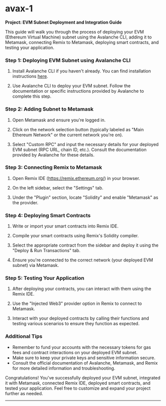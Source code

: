 # avax-1

**Project: EVM Subnet Deployment and Integration Guide**

This guide will walk you through the process of deploying your EVM (Ethereum Virtual Machine) subnet using the Avalanche CLI, adding it to Metamask, connecting Remix to Metamask, deploying smart contracts, and testing your application.

### Step 1: Deploying EVM Subnet using Avalanche CLI

1. Install Avalanche CLI if you haven't already. You can find installation instructions [here](https://docs.avax.network/build/tools/avalanche-cli).
   
2. Use Avalanche CLI to deploy your EVM subnet. Follow the documentation or specific instructions provided by Avalanche to complete this step.

### Step 2: Adding Subnet to Metamask

1. Open Metamask and ensure you're logged in.
   
2. Click on the network selection button (typically labeled as "Main Ethereum Network" or the current network you're on).
   
3. Select "Custom RPC" and input the necessary details for your deployed EVM subnet (RPC URL, chain ID, etc.). Consult the documentation provided by Avalanche for these details.

### Step 3: Connecting Remix to Metamask

1. Open Remix IDE (https://remix.ethereum.org/) in your browser.
   
2. On the left sidebar, select the "Settings" tab.
   
3. Under the "Plugin" section, locate "Solidity" and enable "Metamask" as the provider.

### Step 4: Deploying Smart Contracts

1. Write or import your smart contracts into Remix IDE.
   
2. Compile your smart contracts using Remix's Solidity compiler.
   
3. Select the appropriate contract from the sidebar and deploy it using the "Deploy & Run Transactions" tab.
   
4. Ensure you're connected to the correct network (your deployed EVM subnet) via Metamask.

### Step 5: Testing Your Application

1. After deploying your contracts, you can interact with them using the Remix IDE.
   
2. Use the "Injected Web3" provider option in Remix to connect to Metamask.
   
3. Interact with your deployed contracts by calling their functions and testing various scenarios to ensure they function as expected.

### Additional Tips

- Remember to fund your accounts with the necessary tokens for gas fees and contract interactions on your deployed EVM subnet.
- Make sure to keep your private keys and sensitive information secure.
- Consult the official documentation of Avalanche, Metamask, and Remix for more detailed information and troubleshooting.

Congratulations! You've successfully deployed your EVM subnet, integrated it with Metamask, connected Remix IDE, deployed smart contracts, and tested your application. Feel free to customize and expand your project further as needed.
- - -
